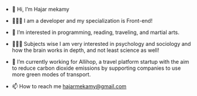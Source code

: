 - 👋 Hi, I’m Hajar mekamy

- 👩🏻‍💻 I am a developer and my specialization is Front-end!

- 👀 I’m interested in programming, reading, traveling, and martial arts.
  
- 👩🏻‍🔬  Subjects wise I am very interested in psychology and sociology and how the brain works in depth, and not least science as well!
  
- 🌱 I’m currently working for Allihop, a travel platform startup with the aim to reduce carbon dioxide emissions
   by supporting companies to use more green modes of transport.
   
- 📫 How to reach me hajarmekamy@gmail.com


<!---
hajarmekamy/hajarmekamy is a ✨ special ✨ repository because its `README.md` (this file) appears on your GitHub profile.
You can click the Preview link to take a look at your changes.
--->
